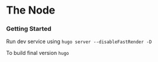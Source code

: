 The Node
========

### Getting Started

Run dev service using `hugo server --disableFastRender -D`

To build final version `hugo`
